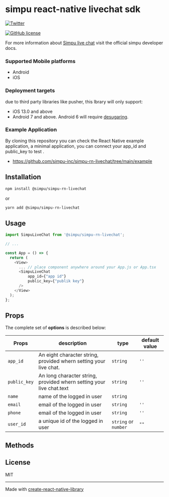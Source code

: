 # simpu react-native livechat sdk

[![Twitter](https://img.shields.io/badge/twitter-@simpuinc-blue.svg?style=flat)](http://twitter.com/simpuinc)

[![GitHub license](https://img.shields.io/badge/license-MIT-lightgrey.svg)](https://www.simpu.co/legal/privacy-policy)

<!-- [![npm version](https://badge.fury.io/js/@pusher%2Fpusher-websocket-react-native.svg)](https://badge.fury.io/js/@pusher%2Fpusher-websocket-react-native) -->

For more information about [Simpu live chat](https://www.simpu.co/) visit the official simpu developer docs.

### Supported Mobile platforms

- Android
- iOS

### Deployment targets

due to third party libraries like pusher, this lbrary will only support:

- iOS 13.0 and above
- Android 7 and above. Android 6 will require [desugaring](https://developer.android.com/studio/write/java8-support#library-desugaring).

### Example Application

By cloning this repository you can check the React Native example application,
a minimal application, you can connect your app_id and public_key to test .

- https://github.com/simpu-inc/simpu-rn-livechat/tree/main/example

## Installation

```sh
npm install @simpu/simpu-rn-livechat
```

or

```sh
yarn add @simpu/simpu-rn-livechat
```

## Usage

```js
import SimpuLiveChat from '@simpu/simpu-rn-livechat';

// ...

const App = () => {
  return (
    <View>
      ... // place component anywhere around your App.js or App.tsx
      <SimpuLiveChat 
          app_id={"app id"}
          public_key={"publik key"}
      />
    </View>
  );
};
```

 ## Props

The complete set of **options** is described below:

| Props        | description                                                          | type                 | default value |
| ------------ | -------------------------------------------------------------------- | -------------------- | ------------- |
| `app_id`     | An eight character string, provided whern setting your live chat.    | `string`             | `''`          |
| `public_key` | An long character string, provided whern setting your live chat.text | `string`             | `''`          |
| `name`       | name of the logged in user                                           | `string`             |               |
| `email`      | email of the logged in user                                          | `string`             | `''`          |
| `phone`      | email of the logged in user                                          | `string`             | `''`          |
| `user_id`    | a unique id of the logged in user                                    | `string` or `number` | `""`          |


## Methods 

<!-- ## Contributing

See the [contributing guide](CONTRIBUTING.md) to learn how to contribute to the repository and the development workflow. -->

## License

MIT

---

Made with [create-react-native-library](https://github.com/callstack/react-native-builder-bob)
